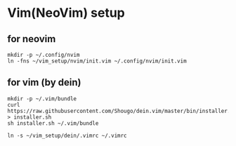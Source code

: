 # Vim(NeoVim) setup

## for neovim

```
mkdir -p ~/.config/nvim
ln -fns ~/vim_setup/nvim/init.vim ~/.config/nvim/init.vim
```

## for vim (by dein)

```
mkdir -p ~/.vim/bundle
curl https://raw.githubusercontent.com/Shougo/dein.vim/master/bin/installer.sh > installer.sh
sh installer.sh ~/.vim/bundle

ln -s ~/vim_setup/dein/.vimrc ~/.vimrc
```
